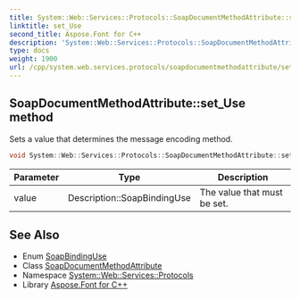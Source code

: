 ```yaml
---
title: System::Web::Services::Protocols::SoapDocumentMethodAttribute::set_Use method
linktitle: set_Use
second_title: Aspose.Font for C++
description: 'System::Web::Services::Protocols::SoapDocumentMethodAttribute::set_Use method. Sets a value that determines the message encoding method in C++.'
type: docs
weight: 1900
url: /cpp/system.web.services.protocols/soapdocumentmethodattribute/set_use/
---
```

## SoapDocumentMethodAttribute::set_Use method


Sets a value that determines the message encoding method.

```cpp
void System::Web::Services::Protocols::SoapDocumentMethodAttribute::set_Use(Description::SoapBindingUse value)
```


| Parameter | Type | Description |
| --- | --- | --- |
| value | Description::SoapBindingUse | The value that must be set. |

## See Also

* Enum [SoapBindingUse](../../../system.web.services.description/soapbindinguse/)
* Class [SoapDocumentMethodAttribute](../)
* Namespace [System::Web::Services::Protocols](../../)
* Library [Aspose.Font for C++](../../../)
